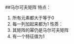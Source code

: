 <script type="text/javascript"
  src="http://cdn.mathjax.org/mathjax/latest/MathJax.js?config=TeX-AMS-MML_HTMLorMML">
</script>
##马尔可夫矩阵
特点：  
1. 所有元素都大于等于0
2. 每一列加起来都为1
性质：  
1. 其矩阵的幂仍是马尔可夫矩阵
2. 有一个特征值为1